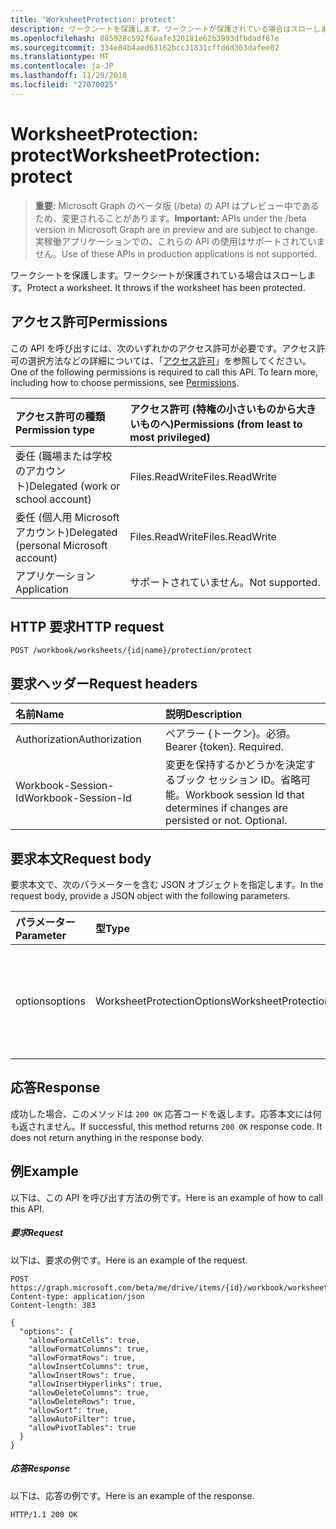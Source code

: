 ```yaml
---
title: 'WorksheetProtection: protect'
description: ワークシートを保護します。ワークシートが保護されている場合はスローします。
ms.openlocfilehash: 885928c592f6aafe320181e62b3993dfbdadf87e
ms.sourcegitcommit: 334e84b4aed63162bcc31831cffd6d363dafee02
ms.translationtype: MT
ms.contentlocale: ja-JP
ms.lasthandoff: 11/29/2018
ms.locfileid: "27070025"
---
```

# <a name="worksheetprotection-protect"></a><span data-ttu-id="76948-104">WorksheetProtection: protect</span><span class="sxs-lookup"><span data-stu-id="76948-104">WorksheetProtection: protect</span></span>

> <span data-ttu-id="76948-105">**重要:** Microsoft Graph のベータ版 (/beta) の API はプレビュー中であるため、変更されることがあります。</span><span class="sxs-lookup"><span data-stu-id="76948-105">**Important:** APIs under the /beta version in Microsoft Graph are in preview and are subject to change.</span></span> <span data-ttu-id="76948-106">実稼働アプリケーションでの、これらの API の使用はサポートされていません。</span><span class="sxs-lookup"><span data-stu-id="76948-106">Use of these APIs in production applications is not supported.</span></span>

<span data-ttu-id="76948-p103">ワークシートを保護します。ワークシートが保護されている場合はスローします。</span><span class="sxs-lookup"><span data-stu-id="76948-p103">Protect a worksheet. It throws if the worksheet has been protected.</span></span>
## <a name="permissions"></a><span data-ttu-id="76948-109">アクセス許可</span><span class="sxs-lookup"><span data-stu-id="76948-109">Permissions</span></span>
<span data-ttu-id="76948-p104">この API を呼び出すには、次のいずれかのアクセス許可が必要です。アクセス許可の選択方法などの詳細については、「[アクセス許可](/graph/permissions-reference)」を参照してください。</span><span class="sxs-lookup"><span data-stu-id="76948-p104">One of the following permissions is required to call this API. To learn more, including how to choose permissions, see [Permissions](/graph/permissions-reference).</span></span>

|<span data-ttu-id="76948-112">アクセス許可の種類</span><span class="sxs-lookup"><span data-stu-id="76948-112">Permission type</span></span>      | <span data-ttu-id="76948-113">アクセス許可 (特権の小さいものから大きいものへ)</span><span class="sxs-lookup"><span data-stu-id="76948-113">Permissions (from least to most privileged)</span></span>              |
|:--------------------|:---------------------------------------------------------|
|<span data-ttu-id="76948-114">委任 (職場または学校のアカウント)</span><span class="sxs-lookup"><span data-stu-id="76948-114">Delegated (work or school account)</span></span> | <span data-ttu-id="76948-115">Files.ReadWrite</span><span class="sxs-lookup"><span data-stu-id="76948-115">Files.ReadWrite</span></span>    |
|<span data-ttu-id="76948-116">委任 (個人用 Microsoft アカウント)</span><span class="sxs-lookup"><span data-stu-id="76948-116">Delegated (personal Microsoft account)</span></span> | <span data-ttu-id="76948-117">Files.ReadWrite</span><span class="sxs-lookup"><span data-stu-id="76948-117">Files.ReadWrite</span></span>    |
|<span data-ttu-id="76948-118">アプリケーション</span><span class="sxs-lookup"><span data-stu-id="76948-118">Application</span></span> | <span data-ttu-id="76948-119">サポートされていません。</span><span class="sxs-lookup"><span data-stu-id="76948-119">Not supported.</span></span> |

## <a name="http-request"></a><span data-ttu-id="76948-120">HTTP 要求</span><span class="sxs-lookup"><span data-stu-id="76948-120">HTTP request</span></span>
<!-- { "blockType": "ignored" } -->
```http
POST /workbook/worksheets/{id|name}/protection/protect

```
## <a name="request-headers"></a><span data-ttu-id="76948-121">要求ヘッダー</span><span class="sxs-lookup"><span data-stu-id="76948-121">Request headers</span></span>
| <span data-ttu-id="76948-122">名前</span><span class="sxs-lookup"><span data-stu-id="76948-122">Name</span></span>       | <span data-ttu-id="76948-123">説明</span><span class="sxs-lookup"><span data-stu-id="76948-123">Description</span></span>|
|:---------------|:----------|
| <span data-ttu-id="76948-124">Authorization</span><span class="sxs-lookup"><span data-stu-id="76948-124">Authorization</span></span>  | <span data-ttu-id="76948-p105">ベアラー {トークン}。必須。</span><span class="sxs-lookup"><span data-stu-id="76948-p105">Bearer {token}. Required.</span></span> |
| <span data-ttu-id="76948-127">Workbook-Session-Id</span><span class="sxs-lookup"><span data-stu-id="76948-127">Workbook-Session-Id</span></span>  | <span data-ttu-id="76948-p106">変更を保持するかどうかを決定するブック セッション ID。省略可能。</span><span class="sxs-lookup"><span data-stu-id="76948-p106">Workbook session Id that determines if changes are persisted or not. Optional.</span></span>|

## <a name="request-body"></a><span data-ttu-id="76948-130">要求本文</span><span class="sxs-lookup"><span data-stu-id="76948-130">Request body</span></span>
<span data-ttu-id="76948-131">要求本文で、次のパラメーターを含む JSON オブジェクトを指定します。</span><span class="sxs-lookup"><span data-stu-id="76948-131">In the request body, provide a JSON object with the following parameters.</span></span>

| <span data-ttu-id="76948-132">パラメーター</span><span class="sxs-lookup"><span data-stu-id="76948-132">Parameter</span></span>    | <span data-ttu-id="76948-133">型</span><span class="sxs-lookup"><span data-stu-id="76948-133">Type</span></span>   |<span data-ttu-id="76948-134">説明</span><span class="sxs-lookup"><span data-stu-id="76948-134">Description</span></span>|
|:---------------|:--------|:----------|
|<span data-ttu-id="76948-135">options</span><span class="sxs-lookup"><span data-stu-id="76948-135">options</span></span>|<span data-ttu-id="76948-136">WorksheetProtectionOptions</span><span class="sxs-lookup"><span data-stu-id="76948-136">WorksheetProtectionOptions</span></span>|<span data-ttu-id="76948-p107">省略可能。シートの保護のオプション。</span><span class="sxs-lookup"><span data-stu-id="76948-p107">Optional. sheet protection options.</span></span>|

## <a name="response"></a><span data-ttu-id="76948-139">応答</span><span class="sxs-lookup"><span data-stu-id="76948-139">Response</span></span>

<span data-ttu-id="76948-p108">成功した場合、このメソッドは `200 OK` 応答コードを返します。応答本文には何も返されません。</span><span class="sxs-lookup"><span data-stu-id="76948-p108">If successful, this method returns `200 OK` response code. It does not return anything in the response body.</span></span>

## <a name="example"></a><span data-ttu-id="76948-142">例</span><span class="sxs-lookup"><span data-stu-id="76948-142">Example</span></span>
<span data-ttu-id="76948-143">以下は、この API を呼び出す方法の例です。</span><span class="sxs-lookup"><span data-stu-id="76948-143">Here is an example of how to call this API.</span></span>
##### <a name="request"></a><span data-ttu-id="76948-144">要求</span><span class="sxs-lookup"><span data-stu-id="76948-144">Request</span></span>
<span data-ttu-id="76948-145">以下は、要求の例です。</span><span class="sxs-lookup"><span data-stu-id="76948-145">Here is an example of the request.</span></span>
<!-- {
  "blockType": "request",
  "name": "worksheetprotection_protect"
}-->
```http
POST https://graph.microsoft.com/beta/me/drive/items/{id}/workbook/worksheets/{id|name}/protection/protect
Content-type: application/json
Content-length: 383

{
  "options": {
    "allowFormatCells": true,
    "allowFormatColumns": true,
    "allowFormatRows": true,
    "allowInsertColumns": true,
    "allowInsertRows": true,
    "allowInsertHyperlinks": true,
    "allowDeleteColumns": true,
    "allowDeleteRows": true,
    "allowSort": true,
    "allowAutoFilter": true,
    "allowPivotTables": true
  }
}
```

##### <a name="response"></a><span data-ttu-id="76948-146">応答</span><span class="sxs-lookup"><span data-stu-id="76948-146">Response</span></span>
<span data-ttu-id="76948-147">以下は、応答の例です。</span><span class="sxs-lookup"><span data-stu-id="76948-147">Here is an example of the response.</span></span> 
<!-- {
  "blockType": "response",
  "truncated": true,
  "@odata.type": "microsoft.graph.none"
} -->
```http
HTTP/1.1 200 OK
```

<!-- uuid: 8fcb5dbc-d5aa-4681-8e31-b001d5168d79
2015-10-25 14:57:30 UTC -->
<!-- {
  "type": "#page.annotation",
  "description": "WorksheetProtection: protect",
  "keywords": "",
  "section": "documentation",
  "tocPath": ""
}-->
